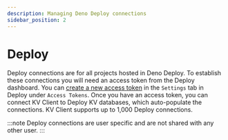 ```yaml
---
description: Managing Deno Deploy connections
sidebar_position: 2
---
```


# Deploy

Deploy connections are for all projects hosted in Deno Deploy. To establish
these connections you will need an access token from the Deploy dashboard. You
can [create a new access token](https://dash.deno.com/account#access-tokens) in
the `Settings` tab in Deploy under `Access Tokens`. Once you have an access
token, you can connect KV Client to Deploy KV databases, which auto-populate the
connections.  KV Client supports up to 1,000 Deploy connections.

:::note Deploy connections are user specific and are not shared with any other
user. :::
